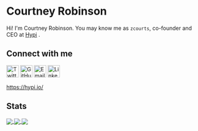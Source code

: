 Courtney Robinson
==============

Hi! I'm Courtney Robinson. You may know me as `zcourts`, co-founder and CEO at [Hypi](https://hypi.io)
.

Connect with me
-------------

[<img height="32" width="32" src="https://unpkg.com/simple-icons@v4/icons/twitter.svg" alt="Twitter" />](https://twitter.com/zcourts)
[<img height="32" width="32" src="https://unpkg.com/simple-icons@v4/icons/github.svg" alt="GitHub" />](https://github.com/zcourts/)
[<img height="32" width="32" src="https://unpkg.com/simple-icons@v4/icons/telegram.svg" alt="Email" />](https://hypi.io/contact/)
[<img height="32" width="32" src="https://unpkg.com/simple-icons@v4/icons/linkedin.svg" alt="LinkedIn" />](https://www.linkedin.com/in/zcourts/)

https://hypi.io/


Stats
-----

<a href="https://github.com/zcourts">
  <img align="center" src="https://github-readme-stats.vercel.app/api?username=zcourts&count_private=true&show_icons=true" />
</a>
<a href="https://github.com/zcourts">
  <img align="center" src="https://github-readme-stats.vercel.app/api/top-langs/?username=zcourts&count_private=true&show_icons=true&layout=compact" />
</a>

<img align="center" src="https://komarev.com/ghpvc/?username=zcourts&label=Views&color=blue&style=plastic" />
